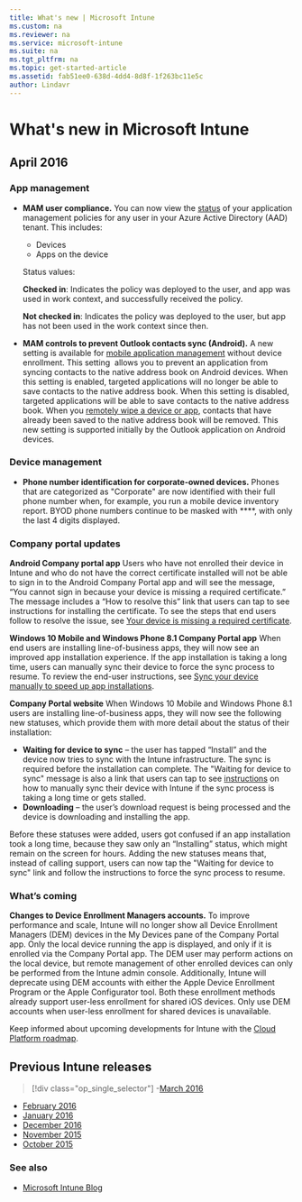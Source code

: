 ```yaml
---
title: What's new | Microsoft Intune
ms.custom: na
ms.reviewer: na
ms.service: microsoft-intune
ms.suite: na
ms.tgt_pltfrm: na
ms.topic: get-started-article
ms.assetid: fab51ee0-638d-4dd4-8d8f-1f263bc11e5c
author: Lindavr
---
```

# What's new in Microsoft Intune

## April 2016

### App management
- **MAM user compliance.**
You can now view the [status](Monitor-mobile-app-management-policies-with-Microsoft-Intune.md) of your application management policies for any user in your Azure Active Directory (AAD) tenant. This includes:
   - Devices
   - Apps on the device

   Status values:

   **Checked in**: Indicates the policy was deployed to the user, and app was used in work context, and successfully received the policy.

    **Not checked in**: Indicates the policy was deployed to the user, but app has not been used in the work context since then.


- **MAM controls to prevent Outlook contacts sync (Android).**
A new setting is available for [mobile application management](Create-and-deploy-mobile-app-management-policies-with-Microsoft-Intune.md) without device enrollment. This setting  allows you to prevent an application from syncing contacts to the native address book on Android devices. When this setting is enabled, targeted applications will no longer be able to save contacts to the native address book. When this setting is disabled, targeted applications will be able to save contacts to the native address book. When you [remotely wipe a device or app](Wipe-managed-company-app-data-with-Microsoft-Intune.md), contacts that have already been saved to the native address book will be removed. This new setting is supported initially by the Outlook application on Android devices.

### Device management
- **Phone number identification for corporate-owned devices.** Phones that are categorized as "Corporate" are now identified with their full phone number when, for example, you run a mobile device inventory report. BYOD phone numbers continue to be masked with ****, with only the last 4 digits displayed.


### Company portal updates
**Android Company portal app**
Users who have not enrolled their device in Intune and who do not have the correct certificate installed will not be able to sign in to the Android Company Portal app and will see the message, “You cannot sign in because your device is missing a required certificate.” The message includes a “How to resolve this” link that users can tap to see instructions for installing the certificate. To see the steps that end users follow to resolve the issue, see [Your device is missing a required certificate](https://technet.microsoft.com/library/mt502762.aspx#BKMK_andr_cert_missing).

**Windows 10 Mobile and Windows Phone 8.1 Company Portal app**
When end users are installing line-of-business apps, they will now see an improved app installation experience. If the app installation is taking a long time, users can manually sync their device to force the sync process to resume. To review the end-user instructions, see [Sync your device manually to speed up app installations](https://technet.microsoft.com/library/mt427782.aspx#BKMK_win10m_wp81_sync_manually).

**Company Portal website**
When Windows 10 Mobile and Windows Phone 8.1 users are installing line-of-business apps, they will now see the following new statuses, which provide them with more detail about the status of their installation:

* **Waiting for device to sync** – the user has tapped “Install” and the device now tries to sync with the Intune infrastructure. The sync is required before the installation can complete. The "Waiting for device to sync" message is also a link that users can tap to see [instructions](https://technet.microsoft.com/library/mt590895.aspx#BKMK_iwp_sync_manually) on how to manually sync their device with Intune if the sync process is taking a long time or gets stalled.
* **Downloading** – the user’s download request is being processed and the device is downloading and installing the app.

Before these statuses were added, users got confused if an app installation took a long time, because they saw only an “Installing” status, which might remain on the screen for hours. Adding the new statuses means that, instead of calling support, users can now tap the "Waiting for device to sync" link and follow the instructions to force the sync process to resume.

### What’s coming

**Changes to Device Enrollment Managers accounts.** To improve performance and scale, Intune will no longer show all Device Enrollment Managers (DEM) devices in the My Devices pane of the Company Portal app. Only the local device running the app is displayed, and only if it is enrolled via the Company Portal app. The DEM user may perform actions on the local device, but remote management of other enrolled devices can only be performed from the Intune admin console.  Additionally, Intune will deprecate using DEM accounts with either the Apple Device Enrollment Program or the Apple Configurator tool. Both these enrollment methods already support user-less enrollment for shared iOS devices.  Only use DEM accounts when user-less enrollment for shared devices is unavailable.

Keep informed about upcoming developments for Intune with the [Cloud Platform roadmap](http://www.microsoft.com/en-us/server-cloud/roadmap/Indevelopment.aspx?TabIndex=0&dropValue=Intune).


## Previous Intune releases
> [!div class="op_single_selector"]
> -[March 2016](previous-intune-releases.md)
- [February 2016](previous-intune-releases.md)
- [January 2016](previous-intune-releases.md)
- [December 2016](previous-intune-releases.md)
- [November 2015](previous-intune-releases.md)
- [October 2015](previous-intune-releases.md)

### See also
* [Microsoft Intune Blog](http://go.microsoft.com/fwlink/?LinkID=273882)
